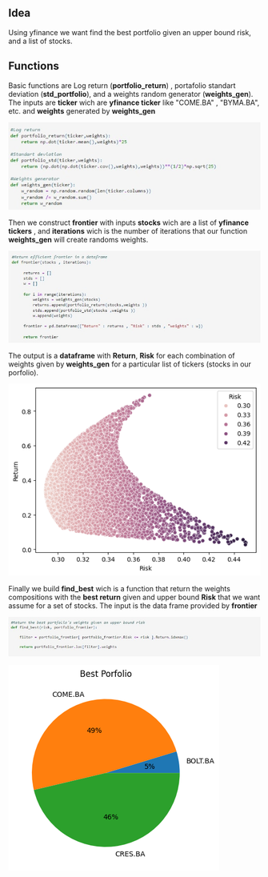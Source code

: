 ## Idea
Using yfinance we want find the best portfolio given an upper bound risk, and a list of stocks.

## Functions

Basic functions are Log return (**portfolio_return**) , portafolio standart deviation (**std_portfolio**), and a weights random generator (**weights_gen**).
The inputs are **ticker** wich are **yfinance ticker** like "COME.BA" , "BYMA.BA", etc. and **weights** generated by **weights_gen**


![images/functions.jpg](images/functions.jpg)


Then we construct **frontier** with inputs **stocks** wich are a list of **yfinance tickers** , and **iterations** wich is the number of iterations that our function **weights_gen** will create randoms weights.


![images/efifrontier.jpg](images/efifrontier.jpg)


The output is a **dataframe** with **Return**, **Risk** for each combination of weights given by **weights_gen** for a particular list of tickers (stocks in our porfolio).



![images/efrontier.png](images/efrontier.png)



Finally we build **find_best** wich is a function that return the weights compositions with the **best return** given and upper bound **Risk** that we want assume for a set of stocks. The input is the data frame provided by **frontier**

![images/best.jpg](images/best.jpg)



![images/pieportfolio.png](images/pieportfolio.png)
